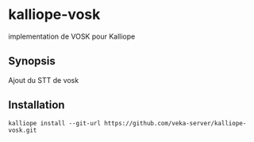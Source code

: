 # kalliope-vosk
implementation de VOSK pour Kalliope 

## Synopsis

Ajout du STT de vosk

## Installation
```
kalliope install --git-url https://github.com/veka-server/kalliope-vosk.git
```
